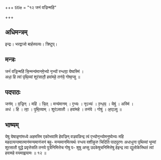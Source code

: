 +++
title = "१२ जनं वज्रिन्महि"

+++
## अधिमन्त्रम्
इन्द्रः। भरद्वाजो बार्हस्पत्यः। त्रिष्टुप्।

## मन्त्रः
जनं॑ वज्रि॒न्महि॑ चि॒न्मन्य॑मानमे॒भ्यो नृभ्यो॑ रन्धया॒ येष्वस्मि॑ ।  
अधा॒ हि त्वा॑ पृथि॒व्यां शूर॑सातौ॒ हवा॑महे॒ तन॑ये॒ गोष्व॒प्सु ॥

## पदपाठः
जन॑म् । व॒ज्रि॒न् । महि॑ । चि॒त् । मन्य॑मानम् । ए॒भ्यः । नृऽभ्यः॑ । र॒न्ध॒य॒ । येषु॑ । अस्मि॑ ।  
अध॑ । हि । त्वा॒ । पृ॒थि॒व्याम् । शूर॑ऽसातौ । हवा॑महे । तन॑ये । गोषु॑ । अ॒प्ऽसु ॥

## भाष्यम्
येषु येषान्नृणांमध्ये अहमस्मि एकोभवामि हेवज्रिन् वज्रवन्निन्द्र त्वं एभ्योनृभ्योमनुष्येभ्यः महि महदत्यन्तमात्मानंमन्यमानंजनं बहु- मन्यमानमित्यर्थः रन्धय वशीकुरु चिदिति पादपूरणः अधाधुना पृथिव्यां भूम्यां शूरसातौ युद्धे प्रवृत्तेसति तनये पुत्रेनिमित्तेच गोषु प- शुषु अप्सु उदकेषुचनिमित्तेषु हेइन्द्र त्वा द्युलोकेस्थितं त्वां हवामहे वयमाह्वयामः ॥ १२ ॥